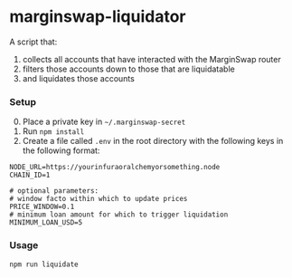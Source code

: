 # marginswap-liquidator

A script that:

1. collects all accounts that have interacted with the MarginSwap router
2. filters those accounts down to those that are liquidatable
3. and liquidates those accounts

### Setup

0. Place a private key in `~/.marginswap-secret`
1. Run `npm install`
2. Create a file called `.env` in the root directory with the following keys in the following format:

```
NODE_URL=https://yourinfuraoralchemyorsomething.node
CHAIN_ID=1

# optional parameters:
# window facto within which to update prices
PRICE_WINDOW=0.1
# minimum loan amount for which to trigger liquidation
MINIMUM_LOAN_USD=5
```

### Usage

`npm run liquidate`

